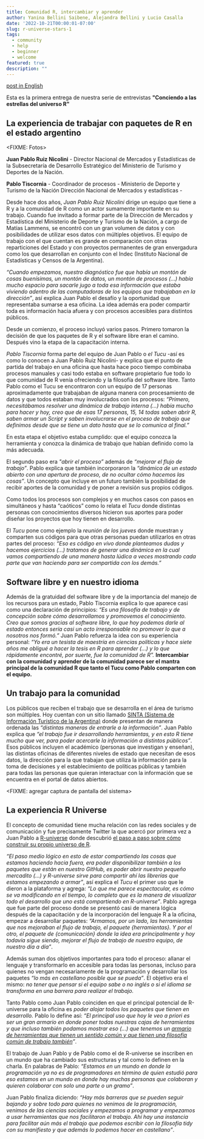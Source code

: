 ```yaml
---
title: Comunidad R, intercambiar y aprender
author: Yanina Bellini Saibene, Alejandra Bellini y Lucio Casalla
date: '2022-10-21T00:00:01-07:00'
slug: r-universe-stars-1
tags:
  - community
  - help
  - beginner
  - welcome
featured: true
description: "" 
---
```


[post in English](/blog/2022/10/21/r-universe-stars-1-en/)

Esta es la primera entrega de nuestra serie de entrevistas __"Conciendo a las estrellas del universo R"__



## La experiencia de trabajar con paquetes de R en el estado argentino

<FIXME: Fotos>

__Juan Pablo Ruiz Nicolini__ - Director Nacional de Mercados y Estadísticas de la Subsecretaría de Desarrollo Estratégico del Ministerio de Turismo y Deportes de la Nación.

__Pablo Tiscornia__ - Coordinador de procesos - Ministerio de Deporte y Turismo de la Nación Dirección Nacional de Mercados y estadísticas - 

Desde hace dos años, _Juan Pablo Ruiz Nicolini_ dirige un equipo que tiene a R y a la comunidad de R como un actor sumamente importante en su trabajo. Cuando fue invitado a formar parte de la Dirección de Mercados y Estadística del Ministerio de Deporte y Turismo de la Nación, a cargo de Matías Lammens, se encontró con un gran volumen de datos y con posibilidades de utilizar esos datos con múltiples objetivos. 
El equipo de trabajo con el que cuentan es grande en comparación con otras reparticiones del Estado y con proyectos permanentes de gran envergadura como los que desarrollan en conjunto con el Indec (Instituto Nacional de Estadísticas y Censos de la Argentina).

_“Cuando empezamos, nuestro diagnóstico fue que había un montón de cosas buenísimas, un montón de datos, un montón de procesos (...) había mucho espacio para sacarle jugo a toda esa información que estaba viviendo adentro de las computadoras de los equipos que trabajaban en la dirección”_, así explica Juan Pablo el desafío y la oportunidad que representaba sumarse a esa oficina. 
La idea además era poder compartir toda es información hacia afuera y con procesos accesibles para distintos públicos.

Desde un comienzo, el proceso incluyó varios pasos. Primero tomaron la decisión de que los paquetes de R y el software libre eran el camino. Después vino la etapa de la capacitación interna. 

_Pablo Tiscornia_ forma parte del equipo de Juan Pablo o _el Tucu_ -así es como lo conocen a Juan Pablo Ruiz Nicolini-  y explica que el punto de partida del trabajo en una oficina que hasta hace poco tiempo combinaba procesos manuales y casi todo estaba en software propietario fue todo lo que comunidad de R venía ofreciendo y la filosofía del software libre. Tanto Pablo como el Tucu se encontraron con un equipo de 17 personas aproximadamente que trabajaban de alguna manera con procesamiento de datos y que todos estaban muy involucrados con los procesos: _“Primero, necesitábamos resolver una dinámica de trabajo interna (...) había mucho para hacer y hoy, creo que de esas 17 personas, 15, 14 todas saben abrir R, saben armar un Script y saben involucrarse en el proceso de trabajo que definimos desde que se tiene un dato hasta que se lo comunica al final.”_

En esta etapa el objetivo estaba cumplido: que el equipo conozca la herramienta y conozca la dinámica de trabajo que habían definido como la más adecuada.

El segundo paso era _"abrir el proceso”_ además de _“mejorar el flujo de trabajo”_. Pablo explica que también incorporaron la _“dinámica de un estado abierto con una apertura de proceso,  de no ocultar cómo hacemos las cosas”_. Un concepto que incluye en un futuro también la posibilidad de recibir aportes de la comunidad y de poner a revisión sus propios códigos. 

Como todos los procesos son complejos y en muchos casos con pasos en simultáneos y hasta “caóticos” como lo relata el _Tucu_ donde distintas personas con conocimientos diversos hicieron sus aportes para poder diseñar los proyectos que hoy tienen en desarrollo.

El _Tucu_ pone como ejemplo la _reunión de los jueves_ donde muestran y comparten sus códigos para que otras personas puedan utilizarlos en otras partes del proceso: _“Eso es código en vivo donde planteamos dudas y hacemos ejercicios (...) tratamos de generar una dinámica en la cual vamos compartiendo de una manera hasta lúdica a veces mostrando cada parte que van haciendo para ser compartida con los demás.”_

## Software libre y en nuestro idioma

Además de la gratuidad del software libre y de la importancia del manejo de los recursos para un estado, Pablo Tiscornia explica lo que aparece casi como una declaración de principios: _“Es una filosofía de trabajo y de concepción sobre cómo desarrollamos y promovemos el conocimiento. Creo que somos gracias al software libre, lo que hoy podemos darle al estado entonces sería casi un acto irresponsable no promover lo que a nosotros nos formó.”_
Juan Pablo refuerza la idea con su experiencia personal: _“Yo era un tesista de maestría en ciencias políticas y hace siete años me obligué a hacer la tesis en R para aprender (...) y lo que rápidamente encontré, por suerte, fue la comunidad de R”._
__Intercambiar con la comunidad y aprender de la comunidad parece ser el mantra principal de la comunidad R que tanto el Tucu como Pablo comparten con el equipo.__


## Un trabajo para la comunidad

Los públicos que reciben el trabajo que se desarrolla en el área de turismo son múltiples. Hoy cuentan con un sitio llamado [SINTA (Sistema de Información Turístico de la Argentina)](https://www.yvera.tur.ar/sinta/) donde presentan de manera ordenada las _“distintas maneras de entrarle a la información”_. Juan Pablo explica que _“el trabajo fue ir desarrollando herramientas, y en esto R tiene mucho que ver, para poder acercarle la información a distintos públicos”_. Esos públicos incluyen el académico (personas que investigan y enseñan), las distintas oficinas de diferentes niveles de estado que necesitan de esos datos, la dirección para la que trabajan que utiliza la información para la toma de decisiones y el establecimiento de políticas públicas y también para todas las personas que quieran interactuar con la información que se encuentra en el portal de datos abiertos.

<FIXME: agregar captura de pantalla del sistema>

## La experiencia R Universe

El concepto de comunidad tiene mucha relación con las redes sociales y de comunicación y fue precisamente Twitter la que acercó por primera vez a Juan Pablo a [R-universe](https://r-universe.dev/search/) donde descubrió [el paso a paso sobre cómo construir su propio universo de R](https://ropensci.org/blog/2021/09/21/creando-tu-r-universe/).

_“El paso medio lógico en esto de estar compartiendo las cosas que estamos haciendo hacia fuera, era poder disponibilizar también a los paquetes que están en nuestro GitHub, es poder abrir nuestro pequeño mercadito (...) y R-universe sirve para compartir ahí las librerías que estamos empezando a armar”_, así explica el _Tucu_ el primer uso que le dieron a la plataforma y agrega: _“Lo que me parece espectacular, es cómo se va modificando en el tiempo, lo completo que es la manera de visualizar todo el desarrollo que uno está compartiendo en R-universe”_.
Pablo agrega que fue parte del proceso donde se presentó casi de manera lógica después de la capacitación y de la incorporación del lenguaje R a la oficina, empezar a desarrollar paquetes: _“Armamos, por un lado, las herramientas que nos mejoraban el flujo de trabajo, el paquete {herramientas}. Y por el otro, el paquete de {comunicación} donde la idea era principalmente y hoy todavía sigue siendo, mejorar el flujo de trabajo de nuestro equipo, de nuestro día a día”_.

Además suman dos objetivos importantes para todo el proceso: allanar el lenguaje y transformarlo en accesible para todas las personas, incluso para quienes no vengan necesariamente de la programación y desarrollar los paquetes _“lo más en castellano posible que se pueda”_. El objetivo era el mismo: _no tener que pensar si el equipo sabe o no inglés o si el idioma se transforma en una barrera para realizar el trabajo._

Tanto Pablo como Juan Pablo coinciden en que el principal potencial de R-universe para la oficina es _poder alojar todos los paquetes que tienen en desarrollo._ Pablo lo define así: _“El principal uso que hoy le veo a priori es ser un gran armario en donde poner todas nuestras cajas de herramientas y que incluso también podamos mostrar eso (...) que tenemos un [armario de herramientas que tienen un sentido común y que tienen una filosofía común de trabajo también](https://dnme-minturdep.r-universe.dev/ui#packages)”_.

El trabajo de Juan Pablo y de Pablo como el de R-universe se inscriben en un mundo que ha cambiado sus estructuras y tal como lo definen en la charla. En palabras de Pablo: _“Estamos en un mundo en donde la programación ya no es de programadores en término de quien estudió para eso estamos en un mundo en donde hay muchas personas que colaboran y quieren colaborar con solo una parte o un gramo”_.

Juan Pablo finaliza diciendo: _“Hay más barreras que se pueden seguir bajando y sobre todo para quienes no venimos de la programación, venimos de las ciencias sociales y empezamos a programar y empezamos a usar herramientas que nos facilitaron el trabajo. Ahí hay una instancia para facilitar aún más el trabajo que podemos escribir con la filosofía tidy con su manifiesto y que además lo podemos hacer en castellano”_. 

